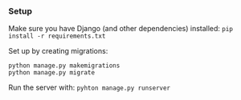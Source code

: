 ### Setup

Make sure you have Django (and other dependencies) installed:
`pip install -r requirements.txt`

Set up by creating migrations:
```
python manage.py makemigrations
python manage.py migrate
```

Run the server with: ```pyhton manage.py runserver```